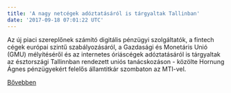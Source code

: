 ```yaml
---
title: 'A nagy netcégek adóztatásáról is tárgyaltak Tallinban'
date: '2017-09-18 07:01:22 UTC'
---
```


Az új piaci szereplőnek számító digitális pénzügyi szolgáltatók, a fintech cégek európai szintű szabályozásáról, a Gazdasági és Monetáris Unió (GMU) mélyítéséről és az internetes óriáscégek adóztatásáról is tárgyaltak az észtországi Tallinnban rendezett uniós tanácskozáson - közölte Hornung Ágnes pénzügyekért felelős államtitkár szombaton az MTI-vel.


[Bővebben](http://ift.tt/2hae2RX)
